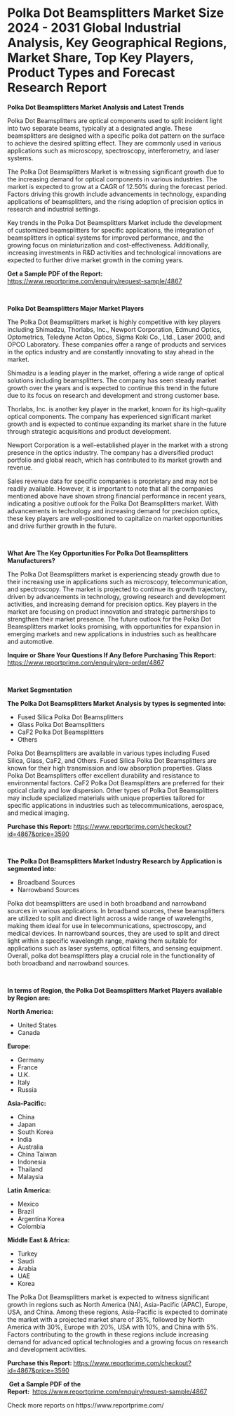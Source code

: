 <p><h1>Polka Dot Beamsplitters Market Size 2024 - 2031 Global Industrial Analysis, Key Geographical Regions, Market Share, Top Key Players, Product Types and Forecast Research Report</h1></p><p><strong>Polka Dot Beamsplitters Market Analysis and Latest Trends</strong></p>
<p><p>Polka Dot Beamsplitters are optical components used to split incident light into two separate beams, typically at a designated angle. These beamsplitters are designed with a specific polka dot pattern on the surface to achieve the desired splitting effect. They are commonly used in various applications such as microscopy, spectroscopy, interferometry, and laser systems.</p><p>The Polka Dot Beamsplitters Market is witnessing significant growth due to the increasing demand for optical components in various industries. The market is expected to grow at a CAGR of 12.50% during the forecast period. Factors driving this growth include advancements in technology, expanding applications of beamsplitters, and the rising adoption of precision optics in research and industrial settings.</p><p>Key trends in the Polka Dot Beamsplitters Market include the development of customized beamsplitters for specific applications, the integration of beamsplitters in optical systems for improved performance, and the growing focus on miniaturization and cost-effectiveness. Additionally, increasing investments in R&D activities and technological innovations are expected to further drive market growth in the coming years.</p></p>
<p><strong>Get a Sample PDF of the Report:&nbsp;</strong> <a href="https://www.reportprime.com/enquiry/request-sample/4867">https://www.reportprime.com/enquiry/request-sample/4867</a></p>
<p>&nbsp;</p>
<p><strong>Polka Dot Beamsplitters Major Market Players</strong></p>
<p><p>The Polka Dot Beamsplitters market is highly competitive with key players including Shimadzu, Thorlabs, Inc., Newport Corporation, Edmund Optics, Optometrics, Teledyne Acton Optics, Sigma Koki Co., Ltd., Laser 2000, and OPCO Laboratory. These companies offer a range of products and services in the optics industry and are constantly innovating to stay ahead in the market.</p><p>Shimadzu is a leading player in the market, offering a wide range of optical solutions including beamsplitters. The company has seen steady market growth over the years and is expected to continue this trend in the future due to its focus on research and development and strong customer base.</p><p>Thorlabs, Inc. is another key player in the market, known for its high-quality optical components. The company has experienced significant market growth and is expected to continue expanding its market share in the future through strategic acquisitions and product development.</p><p>Newport Corporation is a well-established player in the market with a strong presence in the optics industry. The company has a diversified product portfolio and global reach, which has contributed to its market growth and revenue.</p><p>Sales revenue data for specific companies is proprietary and may not be readily available. However, it is important to note that all the companies mentioned above have shown strong financial performance in recent years, indicating a positive outlook for the Polka Dot Beamsplitters market. With advancements in technology and increasing demand for precision optics, these key players are well-positioned to capitalize on market opportunities and drive further growth in the future.</p></p>
<p>&nbsp;</p>
<p><strong>What Are The Key Opportunities For Polka Dot Beamsplitters Manufacturers?</strong></p>
<p><p>The Polka Dot Beamsplitters market is experiencing steady growth due to their increasing use in applications such as microscopy, telecommunication, and spectroscopy. The market is projected to continue its growth trajectory, driven by advancements in technology, growing research and development activities, and increasing demand for precision optics. Key players in the market are focusing on product innovation and strategic partnerships to strengthen their market presence. The future outlook for the Polka Dot Beamsplitters market looks promising, with opportunities for expansion in emerging markets and new applications in industries such as healthcare and automotive.</p></p>
<p><strong>Inquire or Share Your Questions If Any Before Purchasing This Report:</strong> <a href="https://www.reportprime.com/enquiry/pre-order/4867">https://www.reportprime.com/enquiry/pre-order/4867</a></p>
<p>&nbsp;</p>
<p><strong>Market Segmentation</strong></p>
<p><strong>The Polka Dot Beamsplitters Market Analysis by types is segmented into:</strong></p>
<p><ul><li>Fused Silica Polka Dot Beamsplitters</li><li>Glass Polka Dot Beamsplitters</li><li>CaF2 Polka Dot Beamsplitters</li><li>Others</li></ul></p>
<p><p>Polka Dot Beamsplitters are available in various types including Fused Silica, Glass, CaF2, and Others. Fused Silica Polka Dot Beamsplitters are known for their high transmission and low absorption properties. Glass Polka Dot Beamsplitters offer excellent durability and resistance to environmental factors. CaF2 Polka Dot Beamsplitters are preferred for their optical clarity and low dispersion. Other types of Polka Dot Beamsplitters may include specialized materials with unique properties tailored for specific applications in industries such as telecommunications, aerospace, and medical imaging.</p></p>
<p><strong>Purchase this Report:&nbsp;</strong><a href="https://www.reportprime.com/checkout?id=4867&price=3590">https://www.reportprime.com/checkout?id=4867&price=3590</a></p>
<p>&nbsp;</p>
<p><strong>The Polka Dot Beamsplitters Market Industry Research by Application is segmented into:</strong></p>
<p><ul><li>Broadband Sources</li><li>Narrowband Sources</li></ul></p>
<p><p>Polka dot beamsplitters are used in both broadband and narrowband sources in various applications. In broadband sources, these beamsplitters are utilized to split and direct light across a wide range of wavelengths, making them ideal for use in telecommunications, spectroscopy, and medical devices. In narrowband sources, they are used to split and direct light within a specific wavelength range, making them suitable for applications such as laser systems, optical filters, and sensing equipment. Overall, polka dot beamsplitters play a crucial role in the functionality of both broadband and narrowband sources.</p></p>
<p>&nbsp;</p>
<p><strong>In terms of Region, the Polka Dot Beamsplitters Market Players available by Region are:</strong></p>
<p>
    <p> <strong> North America: </strong>
        <ul>
            <li>United States</li>
            <li>Canada</li>
        </ul>
        </p> 
    <p> <strong> Europe: </strong>
        <ul>
            <li>Germany</li>
            <li>France</li>
            <li>U.K.</li>
            <li>Italy</li>
            <li>Russia</li>
        </ul>
        </p> 
    <p> <strong> Asia-Pacific: </strong>
        <ul>
            <li>China</li>
            <li>Japan</li>
            <li>South Korea</li>
            <li>India</li>
            <li>Australia</li>
            <li>China Taiwan</li>
            <li>Indonesia</li>
            <li>Thailand</li>
            <li>Malaysia</li>
        </ul>
        </p> 
    <p> <strong> Latin America: </strong>
        <ul>
            <li>Mexico</li>
            <li>Brazil</li>
            <li>Argentina Korea</li>
            <li>Colombia</li>
        </ul>
        </p> 
    <p> <strong> Middle East & Africa: </strong>
        <ul>
            <li>Turkey</li>
            <li>Saudi</li>
            <li>Arabia</li>
            <li>UAE</li>
            <li>Korea</li>
        </ul>
    </p>
    </p>
<p><p>The Polka Dot Beamsplitters market is expected to witness significant growth in regions such as North America (NA), Asia-Pacific (APAC), Europe, USA, and China. Among these regions, Asia-Pacific is expected to dominate the market with a projected market share of 35%, followed by North America with 30%, Europe with 20%, USA with 10%, and China with 5%. Factors contributing to the growth in these regions include increasing demand for advanced optical technologies and a growing focus on research and development activities.</p></p>
<p><strong>Purchase this Report: </strong><a href="https://www.reportprime.com/checkout?id=4867&price=3590">https://www.reportprime.com/checkout?id=4867&price=3590</a></p>
<p>&nbsp;<strong>Get a Sample PDF of the Report:&nbsp;&nbsp;</strong><a href="https://www.reportprime.com/enquiry/request-sample/4867">https://www.reportprime.com/enquiry/request-sample/4867</a></p>
<p><strong></strong></p>
<p>Check more reports on https://www.reportprime.com/</p>